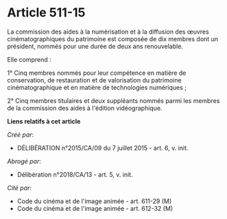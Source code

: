 # Article 511-15

La commission des aides à la numérisation et à la diffusion des œuvres cinématographiques du patrimoine est composée de dix
membres dont un président, nommés pour une durée de deux ans renouvelable.

Elle comprend :

1° Cinq membres nommés pour leur compétence en matière de conservation, de restauration et de valorisation du patrimoine
cinématographique et en matière de technologies numériques ;

2° Cinq membres titulaires et deux suppléants nommés parmi les membres de la commission des aides à l'édition vidéographique.

**Liens relatifs à cet article**

_Créé par_:

  - DÉLIBÉRATION n°2015/CA/09 du 7 juillet 2015 - art. 6, v. init.

_Abrogé par_:

  - Délibération n°2018/CA/13 - art. 5, v. init.

_Cité par_:

  - Code du cinéma et de l'image animée - art. 611-29 (M)
  - Code du cinéma et de l'image animée - art. 612-32 (M)

